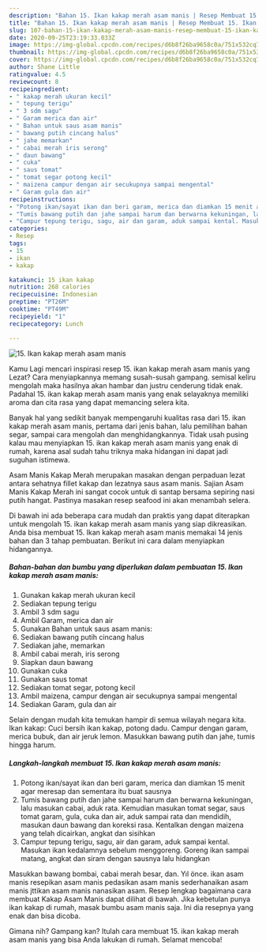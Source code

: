 ```yaml
---
description: "Bahan 15. Ikan kakap merah asam manis | Resep Membuat 15. Ikan kakap merah asam manis Yang Lezat Sekali"
title: "Bahan 15. Ikan kakap merah asam manis | Resep Membuat 15. Ikan kakap merah asam manis Yang Lezat Sekali"
slug: 107-bahan-15-ikan-kakap-merah-asam-manis-resep-membuat-15-ikan-kakap-merah-asam-manis-yang-lezat-sekali
date: 2020-09-25T23:19:33.033Z
image: https://img-global.cpcdn.com/recipes/d6b8f26ba9658c0a/751x532cq70/15-ikan-kakap-merah-asam-manis-foto-resep-utama.jpg
thumbnail: https://img-global.cpcdn.com/recipes/d6b8f26ba9658c0a/751x532cq70/15-ikan-kakap-merah-asam-manis-foto-resep-utama.jpg
cover: https://img-global.cpcdn.com/recipes/d6b8f26ba9658c0a/751x532cq70/15-ikan-kakap-merah-asam-manis-foto-resep-utama.jpg
author: Shane Little
ratingvalue: 4.5
reviewcount: 8
recipeingredient:
- " kakap merah ukuran kecil"
- " tepung terigu"
- " 3 sdm sagu"
- " Garam merica dan air"
- " Bahan untuk saus asam manis"
- " bawang putih cincang halus"
- " jahe memarkan"
- " cabai merah iris serong"
- " daun bawang"
- " cuka"
- " saus tomat"
- " tomat segar potong kecil"
- " maizena campur dengan air secukupnya sampai mengental"
- " Garam gula dan air"
recipeinstructions:
- "Potong ikan/sayat ikan dan beri garam, merica dan diamkan 15 menit agar meresap dan sementara itu buat sausnya"
- "Tumis bawang putih dan jahe sampai harum dan berwarna kekuningan, lalu masukan cabai, aduk rata. Kemudian masukan tomat segar, saus tomat garam, gula, cuka dan air, aduk sampai rata dan mendidih, masukan daun bawang dan koreksi rasa. Kentalkan dengan maizena yang telah dicairkan, angkat dan sisihkan"
- "Campur tepung terigu, sagu, air dan garam, aduk sampai kental. Masukan ikan kedalamnya sebelum menggoreng. Goreng ikan sampai matang, angkat dan siram dengan sausnya lalu hidangkan"
categories:
- Resep
tags:
- 15
- ikan
- kakap

katakunci: 15 ikan kakap 
nutrition: 268 calories
recipecuisine: Indonesian
preptime: "PT26M"
cooktime: "PT49M"
recipeyield: "1"
recipecategory: Lunch

---
```



![15. Ikan kakap merah asam manis](https://img-global.cpcdn.com/recipes/d6b8f26ba9658c0a/751x532cq70/15-ikan-kakap-merah-asam-manis-foto-resep-utama.jpg)

Kamu Lagi mencari inspirasi resep 15. ikan kakap merah asam manis yang Lezat? Cara menyiapkannya memang susah-susah gampang. semisal keliru mengolah maka hasilnya akan hambar dan justru cenderung tidak enak. Padahal 15. ikan kakap merah asam manis yang enak selayaknya memiliki aroma dan cita rasa yang dapat memancing selera kita.

Banyak hal yang sedikit banyak mempengaruhi kualitas rasa dari 15. ikan kakap merah asam manis, pertama dari jenis bahan, lalu pemilihan bahan segar, sampai cara mengolah dan menghidangkannya. Tidak usah pusing kalau mau menyiapkan 15. ikan kakap merah asam manis yang enak di rumah, karena asal sudah tahu triknya maka hidangan ini dapat jadi suguhan istimewa.

Asam Manis Kakap Merah merupakan masakan dengan perpaduan lezat antara sehatnya fillet kakap dan lezatnya saus asam manis. Sajian Asam Manis Kakap Merah ini sangat cocok untuk di santap bersama sepiring nasi putih hangat. Pastinya masakan resep seafood ini akan menambah selera.


Di bawah ini ada beberapa cara mudah dan praktis yang dapat diterapkan untuk mengolah 15. ikan kakap merah asam manis yang siap dikreasikan. Anda bisa membuat 15. Ikan kakap merah asam manis memakai 14 jenis bahan dan 3 tahap pembuatan. Berikut ini cara dalam menyiapkan hidangannya.

<!--inarticleads1-->

##### Bahan-bahan dan bumbu yang diperlukan dalam pembuatan 15. Ikan kakap merah asam manis:

1. Gunakan  kakap merah ukuran kecil
1. Sediakan  tepung terigu
1. Ambil  3 sdm sagu
1. Ambil  Garam, merica dan air
1. Gunakan  Bahan untuk saus asam manis:
1. Sediakan  bawang putih cincang halus
1. Sediakan  jahe, memarkan
1. Ambil  cabai merah, iris serong
1. Siapkan  daun bawang
1. Gunakan  cuka
1. Gunakan  saus tomat
1. Sediakan  tomat segar, potong kecil
1. Ambil  maizena, campur dengan air secukupnya sampai mengental
1. Sediakan  Garam, gula dan air


Selain dengan mudah kita temukan hampir di semua wilayah negara kita. Ikan kakap: Cuci bersih ikan kakap, potong dadu. Campur dengan garam, merica bubuk, dan air jeruk lemon. Masukkan bawang putih dan jahe, tumis hingga harum. 

<!--inarticleads2-->

##### Langkah-langkah membuat 15. Ikan kakap merah asam manis:

1. Potong ikan/sayat ikan dan beri garam, merica dan diamkan 15 menit agar meresap dan sementara itu buat sausnya
1. Tumis bawang putih dan jahe sampai harum dan berwarna kekuningan, lalu masukan cabai, aduk rata. Kemudian masukan tomat segar, saus tomat garam, gula, cuka dan air, aduk sampai rata dan mendidih, masukan daun bawang dan koreksi rasa. Kentalkan dengan maizena yang telah dicairkan, angkat dan sisihkan
1. Campur tepung terigu, sagu, air dan garam, aduk sampai kental. Masukan ikan kedalamnya sebelum menggoreng. Goreng ikan sampai matang, angkat dan siram dengan sausnya lalu hidangkan


Masukkan bawang bombai, cabai merah besar, dan. Yıl önce. ikan asam manis resepikan asam manis pedasikan asam manis sederhanaikan asam manis jttikan asam manis nanasikan asam. Resep lengkap bagaimana cara membuat Kakap Asam Manis dapat dilihat di bawah. Jika kebetulan punya ikan kakap di rumah, masak bumbu asam manis saja. Ini dia resepnya yang enak dan bisa dicoba. 

Gimana nih? Gampang kan? Itulah cara membuat 15. ikan kakap merah asam manis yang bisa Anda lakukan di rumah. Selamat mencoba!
